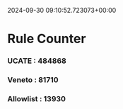 2024-09-30 09:10:52.723073+00:00
# Rule Counter 
 ### UCATE : 484868

 ### Veneto : 81710

 ### Allowlist : 13930